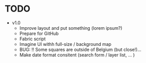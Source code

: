 # TODO

* v1.0
    * Improve layout and put something (lorem ipsum?)
    * Prepare for GitHub
    * Fabric script
    * Imagine UI withh full-size / background map
    * BUG: !! Some squares are outside of Belgium (but close!)...
    * Make date format consitent (search form / layer list, ... )